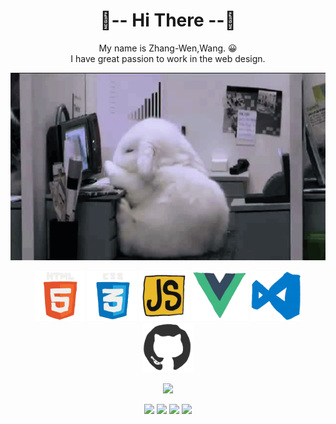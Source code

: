 <div align="center">
    <h1>🐰-- Hi There --🐰</h1>
    <p>
        My name is Zhang-Wen,Wang. 😀<br> 
        I have great passion to work in the web design.
    </p>
    <img src="./images/VWLYIGn.gif" height="300">
    <p height="30"></p>
<p> 
<img src="./images/html.webp" height="80">
<img src="./images/cssgif.webp" height="80">
<img src="./images/js.webp" height="80">
<img src="./images/vue.webp" height="80">
<img src="./images/vscode.webp" height="80">
<img src="./images/github.webp" height="80">
</p>

![](http://github-profile-summary-cards.vercel.app/api/cards/profile-details?username=NailShort&theme=slateorange)

![](http://github-profile-summary-cards.vercel.app/api/cards/repos-per-language?username=NailShort&theme=slateorange)
![](http://github-profile-summary-cards.vercel.app/api/cards/most-commit-language?username=NailShort&theme=slateorange)
![](http://github-profile-summary-cards.vercel.app/api/cards/stats?username=NailShort&theme=slateorange)
![](http://github-profile-summary-cards.vercel.app/api/cards/productive-time?username=NailShort&theme=slateorange)


 </div>
